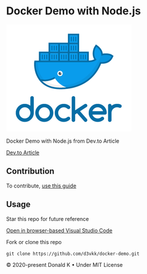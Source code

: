 # Docker Demo with Node.js

![Docker Logo](https://github.com/d3vkk/docker-demo/blob/master/docker-logo.png)

Docker Demo with Node.js from Dev.to Article

[Dev.to Article](https://dev.to/akanksha_9560/docker-for-frontend-developers-1dk5)

## Contribution

To contribute, [use this guide](https://github.com/d3vkk/open-source/blob/master/CONTRIBUTING.md)

## Usage

Star this repo for future reference

[Open in browser-based Visual Studio Code](https://vscode.dev//github/d3vkk/docker-demo)

Fork or clone this repo
```
git clone https://github.com/d3vkk/docker-demo.git
```

© 2020-present Donald K • Under MIT License

